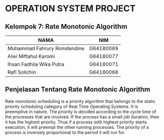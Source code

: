# OPERATION SYSTEM PROJECT

## Kelompok 7: Rate Monotonic Algorithm

| NAMA | NIM |
| ------ | ------ |
| Muhammad Fahrury Romdendine | G64180069 |
| Alwi Miftahul Karomi | G64180077 |
| Ihsan Fadhila Wika Putra | G64180071 |
| Rafi Solichin | G64180068 |


## Penjelasan Tentang Rate Monotonic Algorithm
Rate monotonic scheduling is a priority algorithm that belongs to the static priority scheduling category of Real Time Operating Systems. It is preemptive in nature. The priority is decided according to the cycle time of the processes that are involved. If the process has a small job duration, then it has the highest priority. Thus if a process with highest priority starts execution, it will preempt the other running processes. The priority of a process is inversely proportional to the period it will run for.
